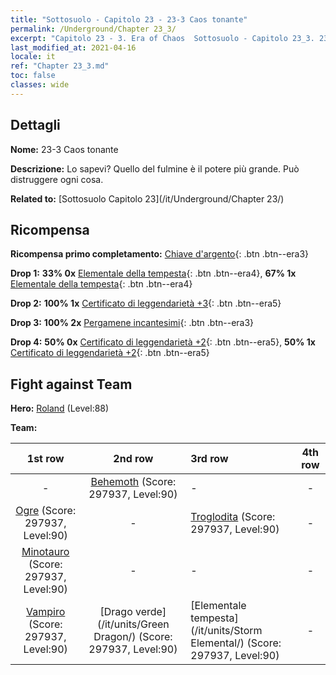 ```yaml
---
title: "Sottosuolo - Capitolo 23 - 23-3 Caos tonante"
permalink: /Underground/Chapter 23_3/
excerpt: "Capitolo 23 - 3. Era of Chaos  Sottosuolo - Capitolo 23_3. 23-3 Caos tonante"
last_modified_at: 2021-04-16
locale: it
ref: "Chapter 23_3.md"
toc: false
classes: wide
---
```


## Dettagli

 **Nome:** 23-3 Caos tonante

 **Descrizione:** Lo sapevi? Quello del fulmine è il potere più grande. Può distruggere ogni cosa.

 **Related to:** [Sottosuolo Capitolo 23](/it/Underground/Chapter 23/)

## Ricompensa

 **Ricompensa primo completamento:** [Chiave d'argento](/it/Items/con_693/){: .btn .btn--era3}

 **Drop 1:** **33% 0x** [Elementale della tempesta](/it/Items/unt_263/){: .btn .btn--era4}, **67% 1x** [Elementale della tempesta](/it/Items/unt_263/){: .btn .btn--era4}

 **Drop 2:** **100% 1x** [Certificato di leggendarietà +3](/it/Items/mat_88/){: .btn .btn--era5}

 **Drop 3:** **100% 2x** [Pergamene incantesimi](/it/Items/con_694/){: .btn .btn--era3}

 **Drop 4:** **50% 0x** [Certificato di leggendarietà +2](/it/Items/mat_81/){: .btn .btn--era5}, **50% 1x** [Certificato di leggendarietà +2](/it/Items/mat_81/){: .btn .btn--era5}


## Fight against Team
 **Hero:** [Roland](/it/heroes/Roland/) (Level:88)

 **Team:**


  | 1st row | 2nd row | 3rd row | 4th row |
  |:----:|:----:|:----|:----:|
  | - | [Behemoth](/it/units/Behemoth/) (Score: 297937, Level:90)  | - | - |
  | [Ogre](/it/units/Ogre/) (Score: 297937, Level:90)  | - | [Troglodita](/it/units/Troglodyte/) (Score: 297937, Level:90)  | - |
  | [Minotauro](/it/units/Minotaur/) (Score: 297937, Level:90)  | - | - | - |
  | [Vampiro](/it/units/Vampire/) (Score: 297937, Level:90)  | [Drago verde](/it/units/Green Dragon/) (Score: 297937, Level:90)  | [Elementale tempesta](/it/units/Storm Elemental/) (Score: 297937, Level:90)  | - |


